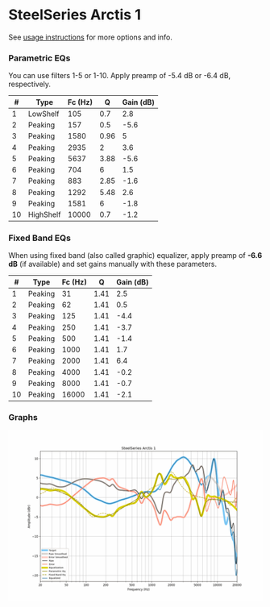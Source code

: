 # SteelSeries Arctis 1
See [usage instructions](https://github.com/jaakkopasanen/AutoEq#usage) for more options and info.

### Parametric EQs
You can use filters 1-5 or 1-10. Apply preamp of -5.4 dB or -6.4 dB, respectively.

|   # | Type      |   Fc (Hz) |    Q |   Gain (dB) |
|-----|-----------|-----------|------|-------------|
|   1 | LowShelf  |       105 | 0.7  |         2.8 |
|   2 | Peaking   |       157 | 0.5  |        -5.6 |
|   3 | Peaking   |      1580 | 0.96 |         5   |
|   4 | Peaking   |      2935 | 2    |         3.6 |
|   5 | Peaking   |      5637 | 3.88 |        -5.6 |
|   6 | Peaking   |       704 | 6    |         1.5 |
|   7 | Peaking   |       883 | 2.85 |        -1.6 |
|   8 | Peaking   |      1292 | 5.48 |         2.6 |
|   9 | Peaking   |      1581 | 6    |        -1.8 |
|  10 | HighShelf |     10000 | 0.7  |        -1.2 |

### Fixed Band EQs
When using fixed band (also called graphic) equalizer, apply preamp of **-6.6 dB** (if available) and set gains manually with these parameters.

|   # | Type    |   Fc (Hz) |    Q |   Gain (dB) |
|-----|---------|-----------|------|-------------|
|   1 | Peaking |        31 | 1.41 |         2.5 |
|   2 | Peaking |        62 | 1.41 |         0.5 |
|   3 | Peaking |       125 | 1.41 |        -4.4 |
|   4 | Peaking |       250 | 1.41 |        -3.7 |
|   5 | Peaking |       500 | 1.41 |        -1.4 |
|   6 | Peaking |      1000 | 1.41 |         1.7 |
|   7 | Peaking |      2000 | 1.41 |         6.4 |
|   8 | Peaking |      4000 | 1.41 |        -0.2 |
|   9 | Peaking |      8000 | 1.41 |        -0.7 |
|  10 | Peaking |     16000 | 1.41 |        -2.1 |

### Graphs
![](./SteelSeries%20Arctis%201.png)
